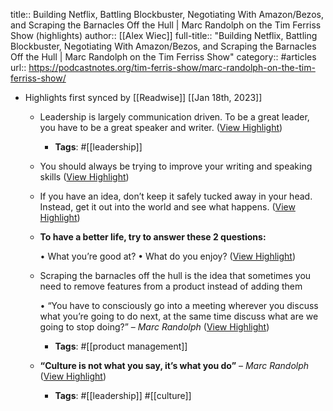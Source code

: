 title:: Building Netflix, Battling Blockbuster, Negotiating With Amazon/Bezos, and Scraping the Barnacles Off the Hull | Marc Randolph on the Tim Ferriss Show (highlights)
author:: [[Alex Wiec]]
full-title:: "Building Netflix, Battling Blockbuster, Negotiating With Amazon/Bezos, and Scraping the Barnacles Off the Hull | Marc Randolph on the Tim Ferriss Show"
category:: #articles
url:: https://podcastnotes.org/tim-ferris-show/marc-randolph-on-the-tim-ferriss-show/

- Highlights first synced by [[Readwise]] [[Jan 18th, 2023]]
	- Leadership is largely communication driven. To be a great leader, you have to be a great speaker and writer. ([View Highlight](https://read.readwise.io/read/01gq25rwvj4yxcjnbw4810fh3n))
		- **Tags**: #[[leadership]]
	- You should always be trying to improve your writing and speaking skills ([View Highlight](https://read.readwise.io/read/01gq25v9hvn6rhgafvnn7s3chf))
	- If you have an idea, don’t keep it safely tucked away in your head. Instead, get it out into the world and see what happens. ([View Highlight](https://read.readwise.io/read/01gq25w72cs2q9azcppczpdyk9))
	- **To have a better life, try to answer these 2 questions:**
	  
	  •   What you’re good at?
	  •   What do you enjoy? ([View Highlight](https://read.readwise.io/read/01gq25x6966rqvh0n7dxnm6q18))
	- Scraping the barnacles off the hull is the idea that sometimes you need to remove features from a product instead of adding them
	  
	  •   “You have to consciously go into a meeting wherever you discuss what you’re going to do next, at the same time discuss what are we going to stop doing?” – *Marc Randolph* ([View Highlight](https://read.readwise.io/read/01gq25xnnfr4ept6p28ydetpfn))
		- **Tags**: #[[product management]]
	- **“Culture is not what you say, it’s what you do”** – *Marc Randolph* ([View Highlight](https://read.readwise.io/read/01gq25yaaws7c32r7sn0yb4hj3))
		- **Tags**: #[[leadership]] #[[culture]]
